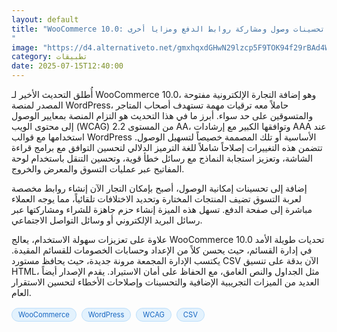 ```yaml
---
layout: default
title: "WooCommerce 10.0: تحسينات وصول ومشاركة روابط الدفع ومزايا أخرى
"
image: "https://d4.alternativeto.net/gmxhqxdGHwN29lzcp5F9TOK94f29rBAd4W5Ahak6GCw/rs:fill:1520:760:0/g:ce:0:0/YWJzOi8vZGlzdC9jb250ZW50LzE3NTI1Nzg1MzEzMzcucG5n.png"
category: تطبيقات
date: 2025-07-15T12:40:00
---
```


أُطلق التحديث الأخير لـ WooCommerce 10.0، وهو إضافة التجارة الإلكترونية مفتوحة المصدر لمنصة WordPress، حاملاً معه ترقيات مهمة تستهدف أصحاب المتاجر والمتسوقين على حد سواء. أبرز ما في هذا التحديث هو التزام المنصة بمعايير الوصول إلى محتوى الويب (WCAG) 2.2 من المستوى AA، وتوافقها الكبير مع إرشادات AAA عند استخدامها مع قوالب WordPress الأساسية أو تلك المصممة خصيصاً لتسهيل الوصول. تتضمن هذه التغييرات إصلاحاً شاملاً للغة الترميز الدلالي لتحسين التوافق مع برامج قراءة الشاشة، وتعزيز استجابة النماذج مع رسائل خطأ قوية، وتحسين التنقل باستخدام لوحة المفاتيح عبر عمليات التسوق والمعرض والخروج.

إضافة إلى تحسينات إمكانية الوصول، أصبح بإمكان التجار الآن إنشاء روابط مخصصة لعربة التسوق تضيف المنتجات المختارة وتحديد الاختلافات تلقائياً، مما يوجه العملاء مباشرة إلى صفحة الدفع. تسهل هذه الميزة إنشاء حزم جاهزة للشراء ومشاركتها عبر رسائل البريد الإلكتروني أو وسائل التواصل الاجتماعي.

علاوة على تعزيزات سهولة الاستخدام، يعالج WooCommerce 10.0 تحديات طويلة الأمد في إدارة القسائم، حيث يحسن كلاً من الإعداد وحسابات الخصومات للقسائم المقيدة. يكتسب الإدارة المجمعة مرونة جديدة، حيث يحافظ مستورد CSV الآن بدقة على تنسيق HTML، مثل الجداول والنص الغامق، مع الحفاظ على أمان الاستيراد. يقدم الإصدار أيضاً العديد من الميزات التجريبية الإضافية والتحسينات وإصلاحات الأخطاء لتحسين الاستقرار العام.

<div style="margin-top:2px; margin-bottom:2px;"><a href="https://bidjadraft.github.io/?query=WooCommerce" style="background:#e3f2fd; color:#1565c0; font-size:80%; border-radius:12px; padding:3px 10px; margin:2px 4px 2px 0; display:inline-block; border:1px solid #bbdefb; text-decoration:none;">WooCommerce</a> <a href="https://bidjadraft.github.io/?query=WordPress" style="background:#e3f2fd; color:#1565c0; font-size:80%; border-radius:12px; padding:3px 10px; margin:2px 4px 2px 0; display:inline-block; border:1px solid #bbdefb; text-decoration:none;">WordPress</a> <a href="https://bidjadraft.github.io/?query=WCAG" style="background:#e3f2fd; color:#1565c0; font-size:80%; border-radius:12px; padding:3px 10px; margin:2px 4px 2px 0; display:inline-block; border:1px solid #bbdefb; text-decoration:none;">WCAG</a> <a href="https://bidjadraft.github.io/?query=CSV" style="background:#e3f2fd; color:#1565c0; font-size:80%; border-radius:12px; padding:3px 10px; margin:2px 4px 2px 0; display:inline-block; border:1px solid #bbdefb; text-decoration:none;">CSV</a></div><br><br>
